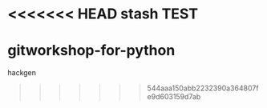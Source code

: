 <<<<<<< HEAD
stash TEST
=======
gitworkshop-for-python
======================

hackgen
>>>>>>> 544aaa150abb2232390a364807fe9d603159d7ab
